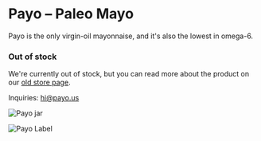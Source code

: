 # Payo – Paleo Mayo

Payo is the only virgin-oil mayonnaise, and it's also the lowest in omega-6.

### Out of stock

We're currently out of stock, but you can read more about the product on our [old store page](http://web.archive.org/web/20161007105104/http://payo.us/).

Inquiries: <hi@payo.us>

![Payo jar](http://web.archive.org/web/20161007105104im_/http://cdn.shopify.com/s/files/1/0663/8595/t/1/assets/payo_front.png?2608146159227724760)

![Payo Label](http://web.archive.org/web/20161007105104im_/http://cdn.shopify.com/s/files/1/0663/8595/t/1/assets/payo-label.gif?2608146159227724760)

